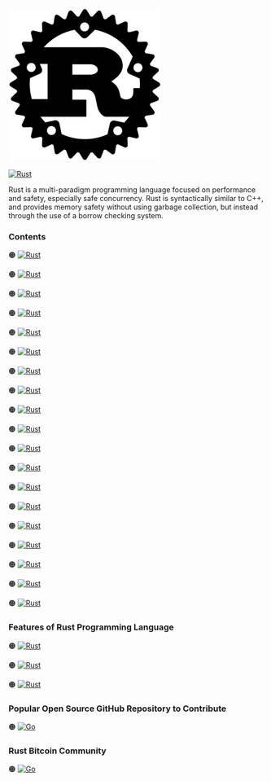 ![Rust-logo](https://github.com/shafiunmiraz0/Rust-Crash-Course/blob/main/Asset/Rust.png)

[![Rust](https://img.shields.io/badge/Rust%20Programming-Language-A7780C?style=for-the-badge)](https://www.rust-lang.org/)

Rust is a multi-paradigm programming language focused on performance and safety, especially safe concurrency. Rust is syntactically similar to C++, and provides memory safety without using garbage collection, but instead through the use of a borrow checking system.
### Contents


🟠 [![Rust](https://img.shields.io/badge/Introduction%20of-Rust%20Programming%20Language-A7780C?style=flat)](https://github.com/shafiunmiraz0/Rust-Crash-Course/tree/main/Introduction)

🟠 [![Rust](https://img.shields.io/badge/Install-Rust-A7780C?style=flat)](https://github.com/shafiunmiraz0/Rust-Crash-Course/tree/main/Install%20Rust)

🟠 [![Rust](https://img.shields.io/badge/Creating%20a-file-A7780C?style=flat)](https://github.com/shafiunmiraz0/Rust-Crash-Course/tree/main/Creating%20a%20file)

🟠 [![Rust](https://img.shields.io/badge/Cargo%20Init-&%20Build-A7780C?style=flat)](https://github.com/shafiunmiraz0/Rust-Crash-Course/tree/main/Cargo%20Init%20%26%20Build)

🟠 [![Rust](https://img.shields.io/badge/Print-&%20Formatting-A7780C?style=flat)](https://github.com/shafiunmiraz0/Rust-Crash-Course/tree/main/Print%20%26%20Formatting)

🟠 [![Rust](https://img.shields.io/badge/Introduction%20to-Variables-A7780C?style=flat)](https://github.com/shafiunmiraz0/Rust-Crash-Course/tree/main/Variables)

🟠 [![Rust](https://img.shields.io/badge/Introduction%20to-Data%20Types-A7780C?style=flat)](https://github.com/shafiunmiraz0/Rust-Crash-Course/tree/main/Data%20Types)

🟠 [![Rust](https://img.shields.io/badge/Introduction%20to-Strings-A7780C?style=flat)](https://github.com/shafiunmiraz0/Rust-Crash-Course/tree/main/Strings)

🟠 [![Rust](https://img.shields.io/badge/Introduction%20to-Tuples-A7780C?style=flat)](https://github.com/shafiunmiraz0/Rust-Crash-Course/tree/main/Tuples)

🟠 [![Rust](https://img.shields.io/badge/Introduction%20to-Arrays-A7780C?style=flat)](https://github.com/shafiunmiraz0/Rust-Crash-Course/tree/main/Arrays)

🟠 [![Rust](https://img.shields.io/badge/Introduction%20to-Vectors-A7780C?style=flat)](https://github.com/shafiunmiraz0/Rust-Crash-Course/tree/main/Vectors)

🟠 [![Rust](https://img.shields.io/badge/Introduction%20to-Recover-A7780C?style=flat)](https://github.com/shafiunmiraz0/Rust-Crash-Course/tree/main/Recover)

🟠 [![Rust](https://img.shields.io/badge/Introduction%20to-Conditionals-A7780C?style=flat)](https://github.com/shafiunmiraz0/Rust-Crash-Course/tree/main/Conditionals)

🟠 [![Rust](https://img.shields.io/badge/Introduction%20to-Loops-A7780C?style=flat)](https://github.com/shafiunmiraz0/Rust-Crash-Course/tree/main/Loops)

🟠 [![Rust](https://img.shields.io/badge/Introduction%20to-Functions-A7780C?style=flat)](https://github.com/shafiunmiraz0/Rust-Crash-Course/tree/main/Functions)

🟠 [![Rust](https://img.shields.io/badge/Introduction%20to-Pointers%20&%20Reference-A7780C?style=flat)](https://github.com/shafiunmiraz0/Rust-Crash-Course/tree/main/Pointers%20%26%20Reference)

🟠 [![Rust](https://img.shields.io/badge/Introduction%20to-Structs-A7780C?style=flat)](https://github.com/shafiunmiraz0/Rust-Crash-Course/tree/main/Structs)

🟠 [![Rust](https://img.shields.io/badge/Introduction%20to-Enums-A7780C?style=flat)](https://github.com/shafiunmiraz0/Rust-Crash-Course/tree/main/Enums)

🟠 [![Rust](https://img.shields.io/badge/Introduction%20to-Command%20Line%20Args-A7780C?style=flat)](https://github.com/shafiunmiraz0/Rust-Crash-Course/tree/main/Command%20Line%20Args)

### Features of Rust Programming Language

🟠 [![Rust](https://img.shields.io/badge/Game-Engines-A7780C?style=flat)]()

🟠 [![Rust](https://img.shields.io/badge/Operating-Systems-A7780C?style=flat)]()

🟠 [![Rust](https://img.shields.io/badge/File-Systems-A7780C?style=flat)]()

### Popular Open Source GitHub Repository to Contribute

🟠 [![Go](https://img.shields.io/badge/Rust-Lang-A7780C?style=flat)](https://github.com/rust-lang/rust)

### Rust Bitcoin Community 

🟠 [![Go](https://img.shields.io/badge/Rust-Bitcoin%20Community-A7780C?style=flat)](https://github.com/rust-bitcoin)
